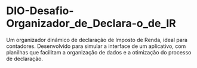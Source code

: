 # DIO-Desafio-Organizador_de_Declara-o_de_IR
Um organizador dinâmico de declaração de Imposto de Renda, ideal para contadores. Desenvolvido para simular a interface de um aplicativo, com planilhas que facilitam a organização de dados e a otimização do processo de declaração.
